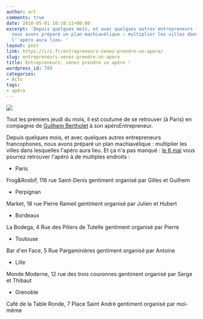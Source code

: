 ```yaml
---
author: art
comments: true
date: 2010-05-01 10:18:11+00:00
excerpt: 'Depuis quelques mois, et avec quelques autres entrepreneurs francophones,
  nous avons préparé un plan machiavélique : multiplier les villes dans lesquelles
  l''apéro aura lieu. '
layout: post
link: https://irz.fr/entrepreneurs-venez-prendre-un-apero/
slug: entrepreneurs-venez-prendre-un-apero
title: Entrepreneurs, venez prendre un apéro !
wordpress_id: 789
categories:
- Actu
tags:
- apéro
---
```


[![](https://static.irz.fr/2010/05/aperoentrepreneurs.jpg)](https://static.irz.fr/2010/05/aperoentrepreneurs.jpg)

Tout les premiers jeudi du mois, il est coutume de se retrouver (à Paris) en compagnie de [Guilhem Bertholet](http://www.guilhembertholet.com/blog/) à son apéroEntrepreneur.

Depuis quelques mois, et avec quelques autres entrepreneurs francophones, nous avons préparé un plan machiavélique : multiplier les villes dans lesquelles l'apéro aura lieu. Et ça n'a pas manqué : [le 6 mai]( http://www.facebook.com/event.php?eid=114375831925134) vous pourrez retrouver l'apéro à de multiples endroits :



	
  * Paris


Frog&Rosbif, 116 rue Saint-Denis
gentiment organisé par Gilles et Guilhem

	
  * Perpignan


Market, 18 rue Pierre Rameil
gentiment organisé par Julien et Hubert

	
  * Bordeaux


La Bodega, 4 Rue des Piliers de Tutelle
gentiment organisé par Pierre

	
  * Toulouse


Bar d'en Face, 5 Rue Pargaminières
gentiment organisé par Antoine

	
  * Lille


Monde Moderne, 12 rue des trois couronnes
gentiment organisé par Serge et Thibaut

	
  * Grenoble


Café de la Table Ronde, 7 Place Saint André
gentiment organisé par moi-même
